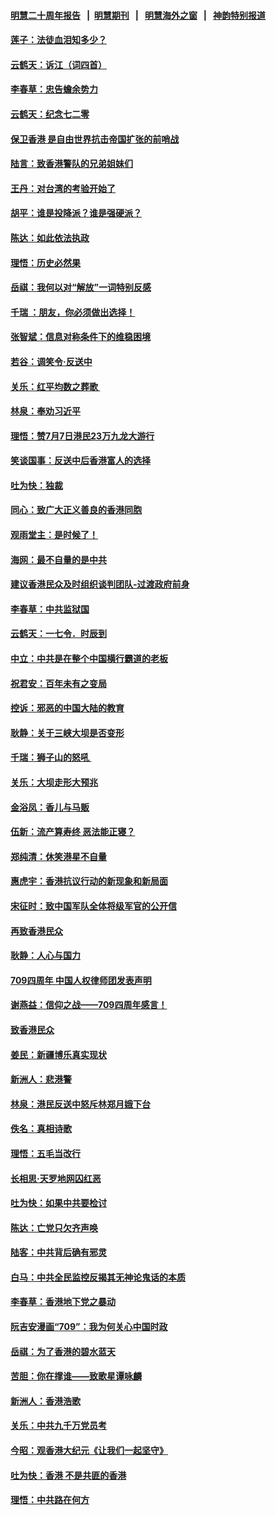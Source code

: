 #### [明慧二十周年报告](https://github.com/gfw-breaker/mh-reports/blob/master/README.md?t=07210640) &nbsp;&nbsp;|&nbsp;&nbsp;[明慧期刊](https://github.com/gfw-breaker/mh-qikan) &nbsp;&nbsp;|&nbsp;&nbsp; [明慧海外之窗](https://github.com/gfw-breaker/mh-news/blob/master/README.md?t=07210640) &nbsp;&nbsp;|&nbsp;&nbsp; [神韵特别报道](https://github.com/gfw-breaker/mh-news/blob/master/shenyun.md?t=07210640) 

#### [莲子：法徒血泪知多少？](../pages/nsc993/n11397534.md?t=07210640) 

#### [云鹤天：诉江（词四首）](../pages/nsc993/n11397502.md?t=07210640) 

#### [李春草：忠告蟾余势力](../pages/nsc993/n11396852.md?t=07210640) 

#### [云鹤天：纪念七二零](../pages/nsc993/n11396646.md?t=07210640) 

#### [保卫香港 是自由世界抗击帝国扩张的前哨战](../pages/nsc993/n11393186.md?t=07210640) 

#### [陆言：致香港警队的兄弟姐妹们](../pages/nsc993/n11392281.md?t=07210640) 

#### [王丹：对台湾的考验开始了](../pages/nsc993/n11391258.md?t=07210640) 

#### [胡平：谁是投降派？谁是强硬派？](../pages/nsc993/n11391224.md?t=07210640) 

#### [陈达：如此依法执政](../pages/nsc993/n11388999.md?t=07210640) 

#### [理悟：历史必然果](../pages/nsc993/n11388741.md?t=07210640) 

#### [岳祺：我何以对“解放”一词特别反感](../pages/nsc993/n11385696.md?t=07210640) 

#### [千瑞 ：朋友，你必须做出选择！](../pages/nsc993/n11384949.md?t=07210640) 

#### [张智斌：信息对称条件下的维稳困境](../pages/nsc993/n11384812.md?t=07210640) 

#### [若谷：调笑令‧反送中](../pages/nsc993/n11383745.md?t=07210640) 

#### [关乐：红平均数之葬歌 ](../pages/nsc993/n11383498.md?t=07210640) 

#### [林泉：奉劝习近平](../pages/nsc993/n11383487.md?t=07210640) 

#### [理悟：赞7月7日港民23万九龙大游行](../pages/nsc993/n11383473.md?t=07210640) 

#### [笑谈国事：反送中后香港富人的选择](../pages/nsc993/n11382020.md?t=07210640) 

#### [吐为快：独裁](../pages/nsc993/n11382755.md?t=07210640) 

#### [同心：致广大正义善良的香港同胞](../pages/nsc993/n11382745.md?t=07210640) 

#### [观雨堂主：是时候了！](../pages/nsc993/n11382737.md?t=07210640) 

#### [海网：最不自量的是中共](../pages/nsc993/n11380440.md?t=07210640) 

#### [建议香港民众及时组织谈判团队-过渡政府前身](../pages/nsc993/n11379909.md?t=07210640) 

#### [李春草：中共监狱国](../pages/nsc993/n11378989.md?t=07210640) 

#### [云鹤天：一七令．时辰到](../pages/nsc993/n11379260.md?t=07210640) 

#### [中立：中共是在整个中国横行霸道的老板](../pages/nsc993/n11378382.md?t=07210640) 

#### [祝君安：百年未有之变局](../pages/nsc993/n11378376.md?t=07210640) 

#### [控诉：邪恶的中国大陆的教育](../pages/nsc993/n11378344.md?t=07210640) 

#### [耿静：关于三峡大坝是否变形](../pages/nsc993/n11375879.md?t=07210640) 

#### [千瑞：狮子山的怒吼 ](../pages/nsc993/n11375644.md?t=07210640) 

#### [关乐：大坝走形大预兆](../pages/nsc993/n11375629.md?t=07210640) 

#### [金浴凤：香儿与马贩](../pages/nsc993/n11375580.md?t=07210640) 

#### [伍新：流产算寿终  恶法能正寝？](../pages/nsc993/n11375581.md?t=07210640) 

#### [郑纯清：休笑港星不自量](../pages/nsc993/n11375555.md?t=07210640) 

#### [惠虎宇：香港抗议行动的新现象和新局面](../pages/nsc993/n11375501.md?t=07210640) 

#### [宋征时：致中国军队全体将级军官的公开信](../pages/nsc993/n11373354.md?t=07210640) 

#### [再致香港民众](../pages/nsc993/n11373870.md?t=07210640) 

#### [耿静：人心与国力](../pages/nsc993/n11373759.md?t=07210640) 

#### [709四周年 中国人权律师团发表声明](../pages/nsc993/n11373565.md?t=07210640) 

#### [谢燕益：信仰之战——709四周年感言！](../pages/nsc993/n11373388.md?t=07210640) 

#### [致香港民众](../pages/nsc993/n11373286.md?t=07210640) 

#### [姜民：新疆博乐真实现状](../pages/nsc993/n11371223.md?t=07210640) 

#### [新洲人：悲港警](../pages/nsc993/n11371174.md?t=07210640) 

#### [林泉：港民反送中怒斥林郑月娥下台](../pages/nsc993/n11370676.md?t=07210640) 

#### [佚名：真相诗歌](../pages/nsc993/n11370666.md?t=07210640) 

#### [理悟：五毛当改行](../pages/nsc993/n11369314.md?t=07210640) 

#### [长相思‧天罗地网囚红恶](../pages/nsc993/n11368444.md?t=07210640) 

#### [吐为快：如果中共要检讨](../pages/nsc993/n11368441.md?t=07210640) 

#### [陈达：亡党只欠齐声唤](../pages/nsc993/n11367838.md?t=07210640) 

#### [陆客：中共背后确有邪灵](../pages/nsc993/n11365263.md?t=07210640) 

#### [白马：中共全民监控反揭其无神论鬼话的本质](../pages/nsc993/n11365236.md?t=07210640) 

#### [李春草：香港地下党之暴动](../pages/nsc993/n11365210.md?t=07210640) 

#### [阮吉安漫画“709”：我为何关心中国时政](../pages/nsc993/n11362127.md?t=07210640) 

#### [岳祺：为了香港的碧水蓝天](../pages/nsc993/n11362627.md?t=07210640) 

#### [苦胆：你在撑谁——致歌星谭咏麟](../pages/nsc993/n11361348.md?t=07210640) 

#### [新洲人：香港浩歌](../pages/nsc993/n11361334.md?t=07210640) 

#### [关乐：中共九千万党员考](../pages/nsc993/n11361304.md?t=07210640) 

#### [今昭：观香港大纪元《让我们一起坚守》](../pages/nsc993/n11361244.md?t=07210640) 

#### [吐为快：香港  不是共匪的香港](../pages/nsc993/n11360918.md?t=07210640) 

#### [理悟：中共路在何方](../pages/nsc993/n11360509.md?t=07210640) 

